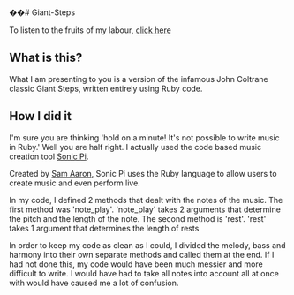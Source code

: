 ��# Giant-Steps



To listen to the fruits of my labour, [click here](https://www.youtube.com/watch?v=umTxOUambXw&ab_channel=IanCoulter)

## What is this?

What I am presenting to you is a version of the infamous John Coltrane classic Giant Steps, written entirely using Ruby code.

## How I did it

I'm sure you are thinking 'hold on a minute! It's not possible to write music in Ruby.' Well you are half right. I actually used the code based music creation tool [Sonic Pi](https://sonic-pi.net/).

Created by [Sam Aaron](https://twitter.com/samaaron), Sonic Pi uses the Ruby language to allow users to create music and even perform live.

In my code, I defined 2 methods that dealt with the notes of the music. The first method was 'note_play'. 'note_play' takes 2 arguments that determine the pitch and the length of the note. The second method is 'rest'. 'rest' takes 1 argument that determines the length of rests

In order to keep my code as clean as I could, I divided the melody, bass and harmony into their own separate methods and called them at the end. If I had not done this, my code would have been much messier and more difficult to write. I would have had to take all notes into account all at once with would have caused me a lot of confusion.
